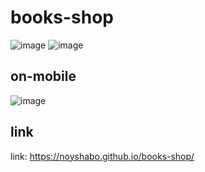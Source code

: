# books-shop

![image](https://user-images.githubusercontent.com/75336643/158350188-85f77ace-0618-4ae1-b7f6-47c36476f8b0.png)
![image](https://user-images.githubusercontent.com/75336643/158350393-a77b0b53-6790-4f57-b76e-4c5530c2c7b2.png)

## on-mobile
![image](https://user-images.githubusercontent.com/75336643/158350258-a4c8cba0-4539-44f4-afae-b51049269a43.png)


## link
link: https://noyshabo.github.io/books-shop/


